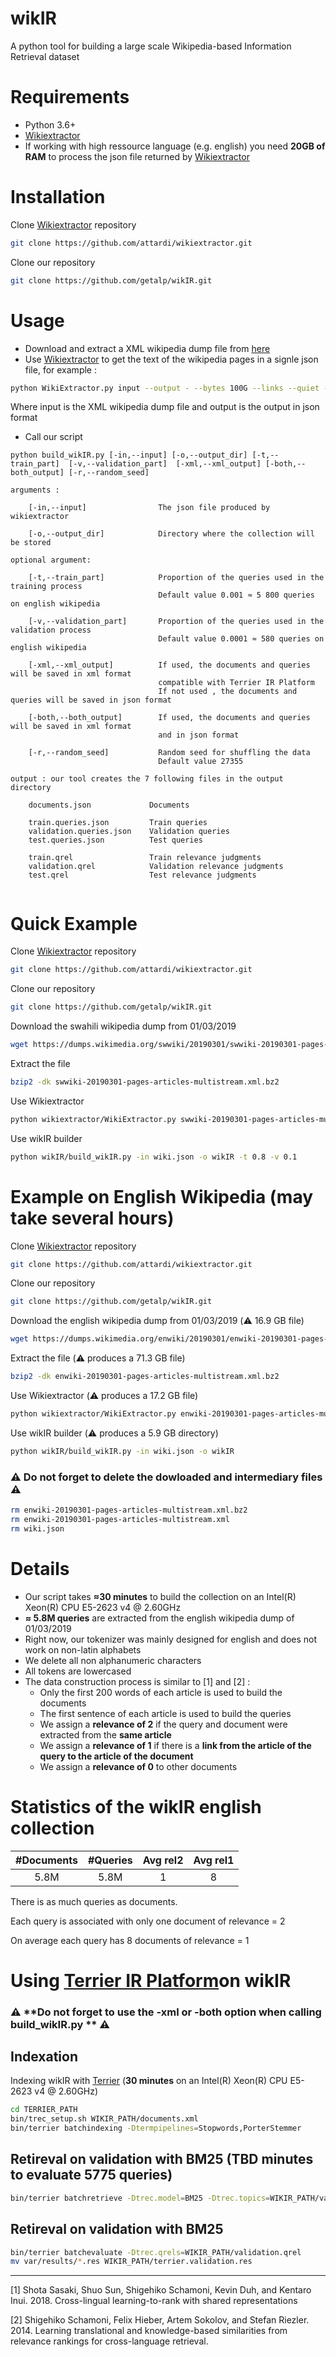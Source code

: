 # wikIR
A python tool for building a large scale Wikipedia-based Information Retrieval dataset

# Requirements
  * Python 3.6+
  * [Wikiextractor](https://github.com/attardi/wikiextractor)
  * If working with high ressource language (e.g. english) you need **20GB of RAM** to process the json file returned by  [Wikiextractor](https://github.com/attardi/wikiextractor)

# Installation
Clone [Wikiextractor](https://github.com/attardi/wikiextractor) repository

```bash
git clone https://github.com/attardi/wikiextractor.git
```

Clone our repository

```bash
git clone https://github.com/getalp/wikIR.git
```

# Usage

  * Download and extract a XML wikipedia dump file from [here](https://dumps.wikimedia.org/backup-index.html) 
  * Use [Wikiextractor](https://github.com/attardi/wikiextractor) to get the text of the wikipedia pages in a signle json file, for example : 
```bash
python WikiExtractor.py input --output - --bytes 100G --links --quiet --json > output.json
```
Where input is the XML wikipedia dump file and output is the output in json format

  * Call our script
```
python build_wikIR.py [-in,--input] [-o,--output_dir] [-t,--train_part]  [-v,--validation_part]  [-xml,--xml_output] [-both,--both_output] [-r,--random_seed] 

arguments : 

    [-in,--input]                The json file produced by wikiextractor
    
    [-o,--output_dir]            Directory where the collection will be stored

optional argument:

    [-t,--train_part]            Proportion of the queries used in the training process 
                                 Default value 0.001 ≈ 5 800 queries on english wikipedia
                                 
    [-v,--validation_part]       Proportion of the queries used in the validation process 
                                 Default value 0.0001 ≈ 580 queries on english wikipedia
                                 
    [-xml,--xml_output]          If used, the documents and queries will be saved in xml format
                                 compatible with Terrier IR Platform
                                 If not used , the documents and queries will be saved in json format
                                 
    [-both,--both_output]        If used, the documents and queries will be saved in xml format
                                 and in json format
                                 
    [-r,--random_seed]           Random seed for shuffling the data
                                 Default value 27355
    
output : our tool creates the 7 following files in the output directory

    documents.json             Documents
    
    train.queries.json         Train queries
    validation.queries.json    Validation queries
    test.queries.json          Test queries
    
    train.qrel                 Train relevance judgments
    validation.qrel            Validation relevance judgments
    test.qrel                  Test relevance judgments
    
```

# Quick Example

Clone [Wikiextractor](https://github.com/attardi/wikiextractor) repository

```bash
git clone https://github.com/attardi/wikiextractor.git
```

Clone our repository

```bash
git clone https://github.com/getalp/wikIR.git
```

Download the swahili wikipedia dump from 01/03/2019 
```bash
wget https://dumps.wikimedia.org/swwiki/20190301/swwiki-20190301-pages-articles-multistream.xml.bz2
```

Extract the file
```bash
bzip2 -dk swwiki-20190301-pages-articles-multistream.xml.bz2
```

Use Wikiextractor
```bash
python wikiextractor/WikiExtractor.py swwiki-20190301-pages-articles-multistream.xml --output - --bytes 100G --links --quiet --json > wiki.json
```

Use wikIR builder
```bash
python wikIR/build_wikIR.py -in wiki.json -o wikIR -t 0.8 -v 0.1
```

# Example on English Wikipedia (may take several hours)

Clone [Wikiextractor](https://github.com/attardi/wikiextractor) repository

```bash
git clone https://github.com/attardi/wikiextractor.git
```

Clone our repository

```bash
git clone https://github.com/getalp/wikIR.git
```

Download the english wikipedia dump from 01/03/2019 (:warning: 16.9 GB file)
```bash
wget https://dumps.wikimedia.org/enwiki/20190301/enwiki-20190301-pages-articles-multistream.xml.bz2
```

Extract the file (:warning: produces a 71.3 GB file)
```bash
bzip2 -dk enwiki-20190301-pages-articles-multistream.xml.bz2
```

Use Wikiextractor (:warning: produces a 17.2 GB file)
```bash
python wikiextractor/WikiExtractor.py enwiki-20190301-pages-articles-multistream.xml --output - --bytes 100G --links --quiet --json > wiki.json
```

Use wikIR builder (:warning: produces a 5.9 GB directory)
```bash
python wikIR/build_wikIR.py -in wiki.json -o wikIR
```

### :warning: **Do not forget to delete the dowloaded and intermediary files** :warning:

```bash
rm enwiki-20190301-pages-articles-multistream.xml.bz2
rm enwiki-20190301-pages-articles-multistream.xml
rm wiki.json
```

# Details
  * Our script takes **≈30 minutes** to build the collection on an Intel(R) Xeon(R) CPU E5-2623 v4 @ 2.60GHz
  * **≈ 5.8M queries** are extracted from the english wikipedia dump of 01/03/2019
  * Right now, our tokenizer was mainly designed for english and does not work on non-latin alphabets
  * We delete all non alphanumeric characters
  * All tokens are lowercased 
  * The data construction process is similar to [1] and [2] :
    * Only the first 200 words of each article is used to build the documents
    * The first sentence of each article is used to build the queries
    * We assign a **relevance of 2** if the query and document were extracted from the **same article**
    * We assign a **relevance of 1** if there is a **link from the article of the query to the article of the document**
    * We assign a **relevance of 0** to other documents


# Statistics of the wikIR english collection

| #Documents  | #Queries | Avg rel2 | Avg rel1 |
| :-: | :-: | :-: | :-: |
| 5.8M  | 5.8M  | 1 | 8 |

There is as much queries as documents.

Each query is associated with only one document of relevance = 2 

On average each query has 8 documents of relevance = 1


# Using [Terrier IR Platform](http://terrier.org/)on wikIR

### :warning: **Do not forget to use the -xml or -both option when calling build_wikIR.py ** :warning:

## Indexation

Indexing wikIR with [Terrier](http://terrier.org/) (**30 minutes** on an Intel(R) Xeon(R) CPU E5-2623 v4 @ 2.60GHz)
```bash
cd TERRIER_PATH
bin/trec_setup.sh WIKIR_PATH/documents.xml
bin/terrier batchindexing -Dtermpipelines=Stopwords,PorterStemmer
```
## Retireval on validation with BM25 (**TBD minutes** to evaluate 5775 queries)

```bash
bin/terrier batchretrieve -Dtrec.model=BM25 -Dtrec.topics=WIKIR_PATH/validation.queries.xml
```
## Retireval on validation with BM25

```bash
bin/terrier batchevaluate -Dtrec.qrels=WIKIR_PATH/validation.qrel
mv var/results/*.res WIKIR_PATH/terrier.validation.res 
```

*****

[1] Shota Sasaki, Shuo Sun, Shigehiko Schamoni, Kevin Duh, and Kentaro Inui. 2018. Cross-lingual learning-to-rank with shared representations

[2] Shigehiko Schamoni, Felix Hieber, Artem Sokolov, and Stefan Riezler. 2014. Learning translational and knowledge-based similarities from relevance rankings for cross-language retrieval.
